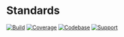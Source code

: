 # Standards

[![Build](https://img.shields.io/github/actions/workflow/status/frictionlessdata/standards/general.yaml?branch=main)](https://github.com/frictionlessdata/standards/actions)
[![Coverage](https://img.shields.io/codecov/c/github/frictionlessdata/standards/main)](https://codecov.io/gh/frictionlessdata/standards)
[![Codebase](https://img.shields.io/badge/codebase-github-brightgreen)](https://github.com/frictionlessdata/standards)
[![Support](https://img.shields.io/badge/support-slack-brightgreen)](https://join.slack.com/t/frictionlessdata/shared_invite/zt-17kpbffnm-tRfDW_wJgOw8tJVLvZTrBg)

